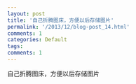 ```yaml
---
layout: post
title: '自己折腾图床，方便以后存储图片'
permalink: '/2013/12/blog-post_14.html'
comments: 1
categories: Default
tags: 
comments: 1
---
```

<div dir="ltr" style="text-align: left;" trbidi="on">自己折腾图床，方便以后存储图片</div>